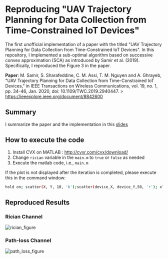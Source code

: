# Reproducing "UAV Trajectory Planning for Data Collection from Time-Constrained IoT Devices"
The first unofficial implementation of a paper with the titled "UAV Trajectory Planning for Data Collection from Time-Constrained IoT Devices". In this repository, I implemented a sub-optimal algorithm based on successive convex approximation (SCA) as introduced by Samir et al. (2019). Specifically, I reproduced the Figure 3 in the paper.

**Paper**: M. Samir, S. Sharafeddine, C. M. Assi, T. M. Nguyen and A. Ghrayeb, "UAV Trajectory Planning for Data Collection from Time-Constrained IoT Devices," in IEEE Transactions on Wireless Communications, vol. 19, no. 1, pp. 34-46, Jan. 2020, doi: 10.1109/TWC.2019.2940447. > https://ieeexplore.ieee.org/document/8842600

## Summary
I summarize the paper and the implementation in this [slides](https://github.com/willyfh/uav-trajectory-planning/blob/main/doc/Summary%20-%20UAV%20Trajectory%20Planning%20for%20Data%20Collection%20from%20Time-Constrained%20IoT%20Devices%20.pdf)


## How to execute the code
1. Install CVX on MATLAB : http://cvxr.com/cvx/download/
2. Change `rician` variable in the `main.m` to `true` or `false` as needed
2. Execute the matlab code, i.e., `main.m`


If the plot is not displayed after the iteration is completed, please execute this in the command window:
```bash
hold on; scatter(X, Y, 10, 'b');scatter(device_X, device_Y,50, 'r'); xlim([0 800]);ylim([0 800]); text(device_X, device_Y, split(num2str(deadline))); hold off
```

## Reproduced Results
### Rician Channel
![rician_figure](https://user-images.githubusercontent.com/5786636/210167035-c8c00597-fa5d-4e1a-b104-a775710a6d23.PNG)

### Path-loss Channel
![path_loss_figure](https://user-images.githubusercontent.com/5786636/210167061-a63fc936-84a2-47e3-b1a2-cbae3dac0bb4.PNG)
